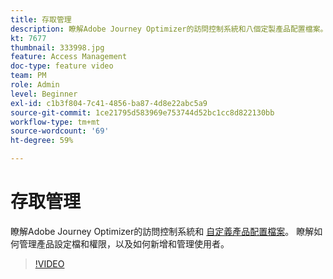 ```yaml
---
title: 存取管理
description: 瞭解Adobe Journey Optimizer的訪問控制系統和八個定製產品配置檔案。 瞭解如何管理產品設定檔和權限，以及如何新增和管理使用者。
kt: 7677
thumbnail: 333998.jpg
feature: Access Management
doc-type: feature video
team: PM
role: Admin
level: Beginner
exl-id: c1b3f804-7c41-4856-ba87-4d8e22abc5a9
source-git-commit: 1ce21795d583969e753744d52bc1cc8d822130bb
workflow-type: tm+mt
source-wordcount: '69'
ht-degree: 59%

---
```


# 存取管理

瞭解Adobe Journey Optimizer的訪問控制系統和 [自定義產品配置檔案](https://experienceleague.adobe.com/docs/journey-optimizer/using/administration/ootb-product-profiles.html?lang=zh-Hant)。 瞭解如何管理產品設定檔和權限，以及如何新增和管理使用者。

>[!VIDEO](https://video.tv.adobe.com/v/333998?quality=12)
